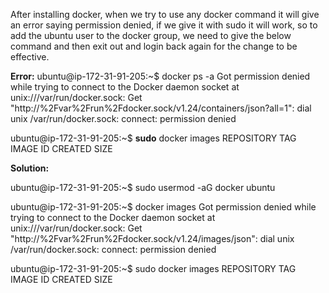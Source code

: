 After installing docker, when we try to use any docker command it will give an error saying permission denied, if we give it with sudo it will work, 
so to add the ubuntu user to the docker group, we need to give the below command and then exit out and login back again for the change to be effective.

**Error:**
ubuntu@ip-172-31-91-205:~$ docker ps -a
Got permission denied while trying to connect to the Docker daemon socket at unix:///var/run/docker.sock: Get "http://%2Fvar%2Frun%2Fdocker.sock/v1.24/containers/json?all=1": dial unix /var/run/docker.sock: connect: permission denied

ubuntu@ip-172-31-91-205:~$ **sudo** docker images
REPOSITORY   TAG       IMAGE ID   CREATED   SIZE

**Solution:**

ubuntu@ip-172-31-91-205:~$ sudo usermod -aG docker ubuntu

ubuntu@ip-172-31-91-205:~$ docker images
Got permission denied while trying to connect to the Docker daemon socket at unix:///var/run/docker.sock: Get "http://%2Fvar%2Frun%2Fdocker.sock/v1.24/images/json": dial unix /var/run/docker.sock: connect: permission denied

ubuntu@ip-172-31-91-205:~$ sudo docker images
REPOSITORY   TAG       IMAGE ID   CREATED   SIZE
